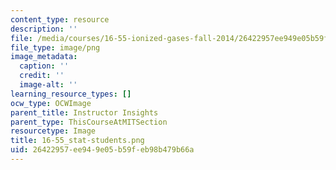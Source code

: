 ```yaml
---
content_type: resource
description: ''
file: /media/courses/16-55-ionized-gases-fall-2014/26422957ee949e05b59feb98b479b66a_16-55_stat-students.png
file_type: image/png
image_metadata:
  caption: ''
  credit: ''
  image-alt: ''
learning_resource_types: []
ocw_type: OCWImage
parent_title: Instructor Insights
parent_type: ThisCourseAtMITSection
resourcetype: Image
title: 16-55_stat-students.png
uid: 26422957-ee94-9e05-b59f-eb98b479b66a
---
```


